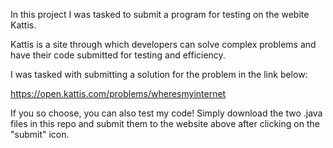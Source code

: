In this project I was tasked to submit a program for testing on the webite Kattis.

Kattis is a site through which developers can solve complex problems and have their code submitted for testing and efficiency.

I was tasked with submitting a solution for the problem in the link below:

https://open.kattis.com/problems/wheresmyinternet 

If you so choose, you can also test my code! Simply download the two .java files in this repo and submit them to the website above after clicking on the "submit" icon.
